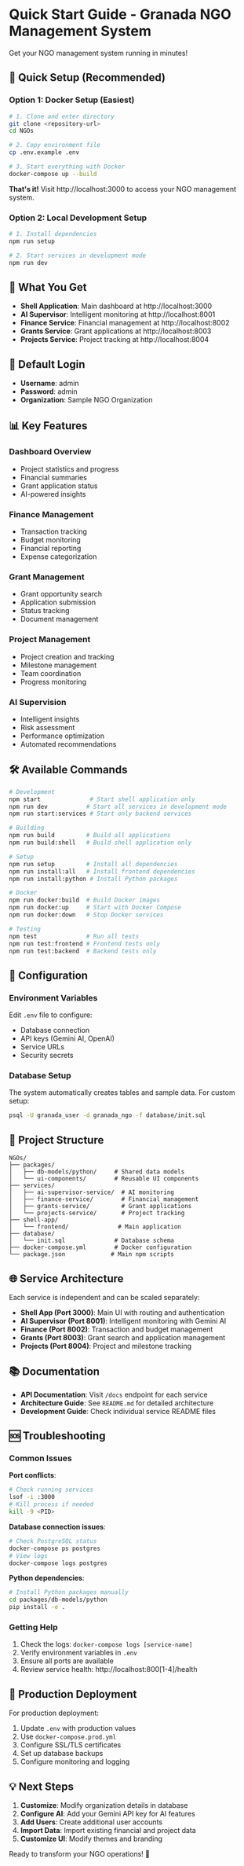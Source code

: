 # Quick Start Guide - Granada NGO Management System

Get your NGO management system running in minutes!

## 🚀 Quick Setup (Recommended)

### Option 1: Docker Setup (Easiest)
```bash
# 1. Clone and enter directory
git clone <repository-url>
cd NGOs

# 2. Copy environment file
cp .env.example .env

# 3. Start everything with Docker
docker-compose up --build
```

**That's it!** Visit http://localhost:3000 to access your NGO management system.

### Option 2: Local Development Setup
```bash
# 1. Install dependencies
npm run setup

# 2. Start services in development mode
npm run dev
```

## 🎯 What You Get

- **Shell Application**: Main dashboard at http://localhost:3000
- **AI Supervisor**: Intelligent monitoring at http://localhost:8001
- **Finance Service**: Financial management at http://localhost:8002
- **Grants Service**: Grant applications at http://localhost:8003
- **Projects Service**: Project tracking at http://localhost:8004

## 🔑 Default Login

- **Username**: admin
- **Password**: admin
- **Organization**: Sample NGO Organization

## 📊 Key Features

### Dashboard Overview
- Project statistics and progress
- Financial summaries
- Grant application status
- AI-powered insights

### Finance Management
- Transaction tracking
- Budget monitoring
- Financial reporting
- Expense categorization

### Grant Management
- Grant opportunity search
- Application submission
- Status tracking
- Document management

### Project Management
- Project creation and tracking
- Milestone management
- Team coordination
- Progress monitoring

### AI Supervision
- Intelligent insights
- Risk assessment
- Performance optimization
- Automated recommendations

## 🛠️ Available Commands

```bash
# Development
npm start              # Start shell application only
npm run dev           # Start all services in development mode
npm run start:services # Start only backend services

# Building
npm run build         # Build all applications
npm run build:shell   # Build shell application only

# Setup
npm run setup         # Install all dependencies
npm run install:all   # Install frontend dependencies
npm run install:python # Install Python packages

# Docker
npm run docker:build  # Build Docker images
npm run docker:up     # Start with Docker Compose
npm run docker:down   # Stop Docker services

# Testing
npm test              # Run all tests
npm run test:frontend # Frontend tests only
npm run test:backend  # Backend tests only
```

## 🔧 Configuration

### Environment Variables
Edit `.env` file to configure:
- Database connection
- API keys (Gemini AI, OpenAI)
- Service URLs
- Security secrets

### Database Setup
The system automatically creates tables and sample data. For custom setup:
```bash
psql -U granada_user -d granada_ngo -f database/init.sql
```

## 📁 Project Structure

```
NGOs/
├── packages/
│   ├── db-models/python/     # Shared data models
│   └── ui-components/        # Reusable UI components
├── services/
│   ├── ai-supervisor-service/  # AI monitoring
│   ├── finance-service/        # Financial management
│   ├── grants-service/         # Grant applications
│   └── projects-service/       # Project tracking
├── shell-app/
│   └── frontend/              # Main application
├── database/
│   └── init.sql              # Database schema
├── docker-compose.yml        # Docker configuration
└── package.json             # Main npm scripts
```

## 🌐 Service Architecture

Each service is independent and can be scaled separately:

- **Shell App (Port 3000)**: Main UI with routing and authentication
- **AI Supervisor (Port 8001)**: Intelligent monitoring with Gemini AI
- **Finance (Port 8002)**: Transaction and budget management
- **Grants (Port 8003)**: Grant search and application management
- **Projects (Port 8004)**: Project and milestone tracking

## 📚 Documentation

- **API Documentation**: Visit `/docs` endpoint for each service
- **Architecture Guide**: See `README.md` for detailed architecture
- **Development Guide**: Check individual service README files

## 🆘 Troubleshooting

### Common Issues

**Port conflicts**:
```bash
# Check running services
lsof -i :3000
# Kill process if needed
kill -9 <PID>
```

**Database connection issues**:
```bash
# Check PostgreSQL status
docker-compose ps postgres
# View logs
docker-compose logs postgres
```

**Python dependencies**:
```bash
# Install Python packages manually
cd packages/db-models/python
pip install -e .
```

### Getting Help

1. Check the logs: `docker-compose logs [service-name]`
2. Verify environment variables in `.env`
3. Ensure all ports are available
4. Review service health: http://localhost:800[1-4]/health

## 🚀 Production Deployment

For production deployment:
1. Update `.env` with production values
2. Use `docker-compose.prod.yml`
3. Configure SSL/TLS certificates
4. Set up database backups
5. Configure monitoring and logging

## 💡 Next Steps

1. **Customize**: Modify organization details in database
2. **Configure AI**: Add your Gemini API key for AI features
3. **Add Users**: Create additional user accounts
4. **Import Data**: Import existing financial and project data
5. **Customize UI**: Modify themes and branding

Ready to transform your NGO operations! 🎉